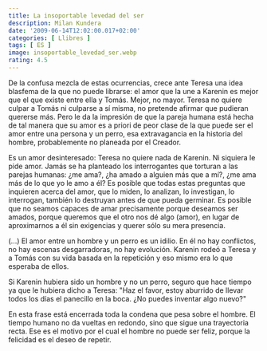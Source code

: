 ```yaml
---
title: La insoportable levedad del ser
description: Milan Kundera
date: '2009-06-14T12:02:00.017+02:00'
categories: [ Llibres ]
tags: [ ES ]
image: insoportable_levedad_ser.webp
rating: 4.5
---
```


De la confusa mezcla de estas ocurrencias, crece ante Teresa una idea blasfema de la que no puede librarse: el amor que la une a Karenin es mejor que el que existe entre ella y Tomás. Mejor, no mayor. Teresa no quiere culpar a Tomás ni culparse a sí misma, no pretende afirmar que pudieran quererse más. Pero le da la impresión de que la pareja humana está hecha de tal manera que su amor es a priori de peor clase de la que puede ser el amor entre una persona y un perro, esa extravagancia en la historia del hombre, probablemente no planeada por el Creador.

Es un amor desinteresado: Teresa no quiere nada de Karenin. Ni siquiera le pide amor. Jamás se ha planteado los interrogantes que torturan a las parejas humanas: ¿me ama?, ¿ha amado a alguien más que a mí?, ¿me ama más de lo que yo le amo a él? Es posible que todas estas preguntas que inquieren acerca del amor, que lo miden, lo analizan, lo investigan, lo interrogan, también lo destruyan antes de que pueda germinar. Es posible que no seamos capaces de amar precisamente porque deseamos ser amados, porque queremos que el otro nos dé algo (amor), en lugar de aproximarnos a él sin exigencias y querer sólo su mera presencia.

(...) El amor entre un hombre y un perro es un idilio. En él no hay conflictos, no hay escenas desgarradoras, no hay evolución. Karenin rodeó a Teresa y a Tomás con su vida basada en la repetición y eso mismo era lo que esperaba de ellos.

Si Karenin hubiera sido un hombre y no un perro, seguro que hace tiempo ya que le hubiera dicho a Teresa: "Haz el favor, estoy aburrido de llevar todos los días el panecillo en la boca. ¿No puedes inventar algo nuevo?"

En esta frase está encerrada toda la condena que pesa sobre el hombre. El tiempo humano no da vueltas en redondo, sino que sigue una trayectoria recta. Ese es el motivo por el cual el hombre no puede ser feliz, porque la felicidad es el deseo de repetir.
